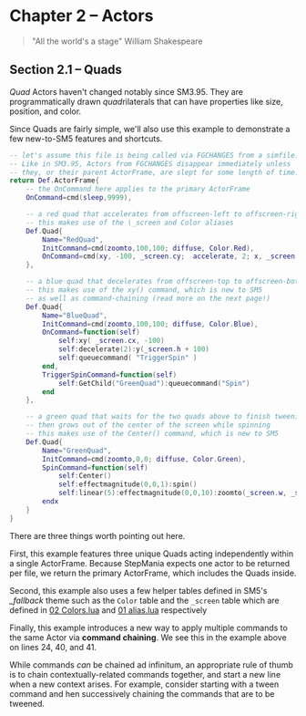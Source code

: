# Chapter 2 – Actors

> "All the world's a stage"
> William Shakespeare

## Section 2.1 – Quads

*Quad* Actors haven't changed notably since SM3.95.  They are programmatically
drawn *quad*rilaterals that can have properties like size, position, and color.

Since Quads are fairly simple, we'll also use this example to demonstrate a
few new-to-SM5 features and shortcuts.

```lua
-- let's assume this file is being called via FGCHANGES from a simfile.
-- Like in SM3.95, Actors from FGCHANGES disappear immediately unless
-- they, or their parent ActorFrame, are slept for some length of time.
return Def.ActorFrame{
	-- the OnCommand here applies to the primary ActorFrame
	OnCommand=cmd(sleep,9999),

	-- a red quad that accelerates from offscreen-left to offscreen-right
	-- this makes use of the \_screen and Color aliases
	Def.Quad{
		Name="RedQuad",
		InitCommand=cmd(zoomto,100,100; diffuse, Color.Red),
		OnCommand=cmd(xy, -100, _screen.cy;  accelerate, 2; x, _screen.w + 100)
	},

	-- a blue quad that decelerates from offscreen-top to offscreen-bottom
	-- this makes use of the xy() command, which is new to SM5
	-- as well as command-chaining (read more on the next page!)
	Def.Quad{
		Name="BlueQuad",
		InitCommand=cmd(zoomto,100,100; diffuse, Color.Blue),
		OnCommand=function(self)
			self:xy( _screen.cx, -100)
			self:decelerate(2):y(_screen.h + 100)
			self:queuecommand( "TriggerSpin" )
		end,
		TriggerSpinCommand=function(self)
			self:GetChild("GreenQuad"):queuecommand("Spin")
		end
	},

	-- a green quad that waits for the two quads above to finish tweening,
	-- then grows out of the center of the screen while spinning
	-- this makes use of the Center() command, which is new to SM5
	Def.Quad{
		Name="GreenQuad",
		InitCommand=cmd(zoomto,0,0; diffuse, Color.Green),
		SpinCommand=function(self)
			self:Center()
			self:effectmagnitude(0,0,1):spin()
			self:linear(5):effectmagnitude(0,0,10):zoomto(_screen.w, _screen.w)
		endx
	}
}
```

There are three things worth pointing out here.

First, this example features three unique Quads acting independently within a
single ActorFrame.  Because StepMania expects one actor to be returned per
file, we return the primary ActorFrame, which includes the Quads inside.

Second, this example also uses a few helper tables defined in SM5's *_fallback* theme such as the
`Color` table and the `_screen` table which are defined in [02 Colors.lua](https://github.com/stepmania/stepmania/blob/master/Themes/_fallback/Scripts/02\%20Colors.lua)  and [01 alias.lua](https://github.com/stepmania/stepmania/blob/master/Themes/_fallback/Scripts/01\%20alias.lua) respectively

Finally, this example introduces a new way to apply multiple commands to the
same Actor via **command chaining**.  We see this in the example above on
lines 24, 40, and 41.

 While commands *can* be chained ad infinitum, an appropriate rule of thumb is
 to chain contextually-related commands together, and start a new line when a
 new context arises.  For example, consider starting with a tween command and
 hen successively chaining the commands that are to be tweened.